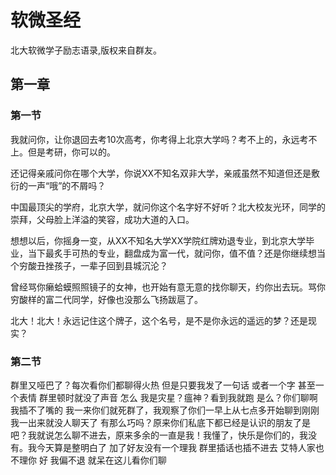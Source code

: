 # 软微圣经
北大软微学子励志语录,版权来自群友。


## 第一章 

### 第一节

我就问你，让你退回去考10次高考，你考得上北京大学吗？考不上的，永远考不上。但是考研，你可以的。

还记得亲戚问你在哪个大学，你说XX不知名双非大学，亲戚虽然不知道但还是敷衍的一声“哦”的不屑吗？

中国最顶尖的学府，北京大学，就问你这个名字好不好听？北大校友光环，同学的崇拜，父母脸上洋溢的笑容，成功大道的入口。

想想以后，你摇身一变，从XX不知名大学XX学院红牌劝退专业，到北京大学毕业，当下最炙手可热的专业，翻盘成为富一代，就问你，值不值？还是你继续想当个穷酸丑挫孩子，一辈子回到县城沉沦？

曾经骂你癞蛤蟆照照镜子的女神，也开始有意无意的找你聊天，约你出去玩。骂你穷酸样的富二代同学，好像也没那么飞扬跋扈了。

北大！北大！永远记住这个牌子，这个名号，是不是你永远的遥远的梦？还是现实？


### 第二节

群里又哑巴了？每次看你们都聊得火热 但是只要我发了一句话 或者一个字 甚至一个表情 群里顿时就没了声音 怎么 我是灾星？瘟神？看到我就跑 是么？你们聊啊 我插不了嘴的 我一来你们就死群了，我观察了你们一早上从七点多开始聊到刚刚 我一出来就没人聊天了 有那么巧吗？原来你们私底下都已经是认识的朋友了是吧？我就说怎么聊不进去，原来多余的一直是我！我懂了，快乐是你们的，我没有。我今天算是整明白了 加了好友没有一个理我 群里插话也插不进去 艾特人家也不理你 好 我偏不退 就呆在这儿看你们聊
